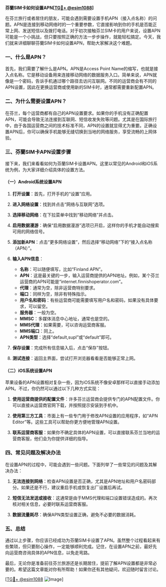 **芬蘭SIM卡如何设置APN[[TG💪+ @esim1088](https://t.me/s/esim1088)]**

在芬兰旅行或者居住的朋友，可能会遇到需要设置手机APN（接入点名称）的问题。APN是连接到移动网络时的一个重要参数，它直接影响到你的手机是否能正常上网、发送短信以及拨打电话。对于初次接触芬兰SIM卡的用户来说，设置APN可能是一个小挑战，但只要按照正确的方法一步步操作，就能轻松搞定。今天，我们就来详细聊聊芬蘭SIM卡如何设置APN，帮助大家解决这个难题。

### 一、什么是APN？

首先，我们需要了解什么是APN。APN是Access Point Name的缩写，也就是接入点名称。它是移动设备用来连接移动网络的数据服务入口。简单来说，APN就像是一个密码，告诉手机通过哪个路径去访问互联网。不同的运营商会有不同的APN设置，因此在更换运营商或使用新的SIM卡时，通常都需要重新配置APN。

### 二、为什么需要设置APN？

在芬兰，每个运营商都有自己的APN设置要求。如果你的手机没有正确配置APN，可能会导致无法连接到互联网、短信收发失败等问题。尤其是在国际旅行中，由于各国运营商之间的技术标准不同，APN的设置就显得尤为重要。正确设置APN后，你可以确保手机能够无缝切换到当地的网络服务，享受流畅的上网体验。

### 三、芬蘭SIM卡APN设置步骤

接下来，我们来看看如何为芬蘭SIM卡设置APN。这里以常见的Android和iOS系统为例，为大家详细介绍具体的设置方法。

#### （一）Android系统设置APN

1. **打开设置**：首先，打开手机的“设置”应用。
   
2. **进入网络设置**：找到并点击“网络与互联网”选项。

3. **选择移动网络**：在下拉菜单中找到“移动网络”并点击。

4. **启用数据漫游**：确保“启用数据漫游”选项已开启，这样你的手机才能自动搜索可用的网络信号。

5. **添加新APN**：点击“更多网络设置”，然后选择“移动网络”下的“接入点名称（APN）”。

6. **输入APN信息**：
   - **名称**：可以随便填写，比如“Finland APN”。
   - **APN**：这是最关键的一步，输入运营商提供的APN地址。例如，某个芬兰运营商的APN可能是“internet.finnishoperator.com”。
   - **代理**：通常为空，除非运营商特别要求。
   - **端口**：同样为空，除非有特殊指示。
   - **用户名和密码**：有些运营商可能需要填写用户名和密码，如果没有具体要求，可以留空。
   - **服务器**：一般为空。
   - **MMSC**：多媒体消息中心地址，通常也是空的。
   - **MMS代理**：如果需要，可以咨询运营商客服。
   - **MMS端口**：同上。
   - **APN类型**：选择“default,supl”或“default”即可。

7. **保存设置**：完成所有信息输入后，点击“保存”按钮。

8. **测试连接**：返回主界面，尝试打开浏览器看看是否能够正常上网。

#### （二）iOS系统设置APN

苹果设备的APN设置相对复杂一些，因为iOS系统不像安卓那样可以直接手动添加APN。不过，你仍然可以通过以下几种方式实现：

1. **使用运营商提供的配置文件**：许多芬兰运营商会提供专门的APN配置文件。你可以直接从运营商官网下载，并按照提示安装到手机中。

2. **使用第三方工具**：市面上有一些专门用于修改APN设置的应用程序，如“APN Editor”等。这些工具可以帮助你更方便地管理APN设置。

3. **联系运营商客服**：如果你不确定具体的APN设置，可以直接联系芬兰当地的运营商客服，他们会为你提供详细的指导。

### 四、常见问题及解决办法

在设置APN的过程中，可能会遇到一些问题。下面列举了一些常见的问题及其解决办法：

1. **无法连接到网络**：检查APN设置是否正确，尤其是APN地址和用户名密码部分。如果还是不行，建议重启手机或恢复出厂设置后再试。

2. **短信无法发送或接收**：这通常是由于MMS代理和端口设置错误造成的。再次核对相关信息，必要时联系运营商客服。

3. **数据流量耗尽**：确保APN类型设置正确，避免不必要的数据消耗。

### 五、总结

通过以上步骤，你应该已经成功为芬蘭SIM卡设置了APN。虽然整个过程看起来有些繁琐，但只要耐心操作，一定能够顺利完成。记住，在设置APN之前，最好先向运营商咨询具体的APN信息，以免走弯路。

最后，无论你是准备前往芬兰旅游还是长期居住，提前了解APN设置都是非常必要的。希望这篇文章能对你有所帮助！如果你还有其他疑问，欢迎随时留言讨论。

[[TG💪+ @esim1088](https://t.me/s/esim1088) ![Image](https://i.postimg.cc/4NQfJmqS/Snipaste-2025-05-13-00-14-12.png)]